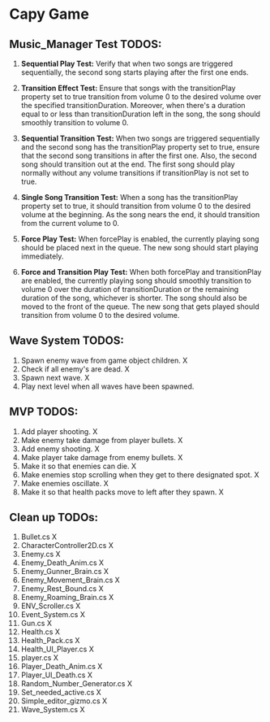 # Capy Game

## Music_Manager Test TODOS:

1. **Sequential Play Test:** Verify that when two songs are triggered sequentially, the second song starts playing after the first one ends.

2. **Transition Effect Test:** Ensure that songs with the transitionPlay property set to true transition from volume 0 to the desired volume over the specified transitionDuration. Moreover, when there's a duration equal to or less than transitionDuration left in the song, the song should smoothly transition to volume 0.

3. **Sequential Transition Test:** When two songs are triggered sequentially and the second song has the transitionPlay property set to true, ensure that the second song transitions in after the first one. Also, the second song should transition out at the end. The first song should play normally without any volume transitions if transitionPlay is not set to true.

4. **Single Song Transition Test:** When a song has the transitionPlay property set to true, it should transition from volume 0 to the desired volume at the beginning. As the song nears the end, it should transition from the current volume to 0.

5. **Force Play Test:** When forcePlay is enabled, the currently playing song should be placed next in the queue. The new song should start playing immediately.

6. **Force and Transition Play Test:** When both forcePlay and transitionPlay are enabled, the currently playing song should smoothly transition to volume 0 over the duration of transitionDuration or the remaining duration of the song, whichever is shorter. The song should also be moved to the front of the queue. The new song that gets played should transition from volume 0 to the desired volume.

## Wave System TODOS:

1. Spawn enemy wave from game object children. X
2. Check if all enemy's are dead. X
3. Spawn next wave. X
4. Play next level when all waves have been spawned.

## MVP TODOS:

1. Add player shooting. X
2. Make enemy take damage from player bullets. X
3. Add enemy shooting. X
4. Make player take damage from enemy bullets. X
5. Make it so that enemies can die. X
6. Make enemies stop scrolling when they get to there designated spot. X
7. Make enemies oscillate. X
8. Make it so that health packs move to left after they spawn. X

## Clean up TODOs:

1. Bullet.cs X
2. CharacterController2D.cs X
3. Enemy.cs X
4. Enemy_Death_Anim.cs X
5. Enemy_Gunner_Brain.cs X
6. Enemy_Movement_Brain.cs X
7. Enemy_Rest_Bound.cs X
8. Enemy_Roaming_Brain.cs X
9. ENV_Scroller.cs X
10. Event_System.cs X
11. Gun.cs X
12. Health.cs X
13. Health_Pack.cs X
14. Health_UI_Player.cs X
15. player.cs X
16. Player_Death_Anim.cs X
17. Player_UI_Death.cs X
18. Random_Number_Generator.cs X
19. Set_needed_active.cs X
20. Simple_editor_gizmo.cs X
21. Wave_System.cs X
